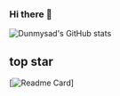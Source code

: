 ### Hi there 👋

<!--
**Dunmysad/Dunmysad** is a ✨ _special_ ✨ repository because its `README.md` (this file) appears on your GitHub profile.

Here are some ideas to get you started:

- 🔭 I’m currently working on ...
- 🌱 I’m currently learning ...
- 👯 I’m looking to collaborate on ...
- 🤔 I’m looking for help with ...
- 💬 Ask me about ...
- 📫 How to reach me: ...
- 😄 Pronouns: ...
- ⚡ Fun fact: ...
-->



![Dunmysad's GitHub stats](https://github-readme-stats.vercel.app/api?username=Dunmysad&show_icons=true&theme=radical)


## top star
[![Readme Card](https://github-readme-stats.vercel.app/api/pin/?username=Dunmysadrepo=Htu_login)]
